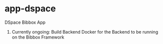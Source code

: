 # app-dspace
DSpace Bibbox App 

1. Currently ongoing: Build Backend Docker for the Backend to be running on the Bibbox Framework
